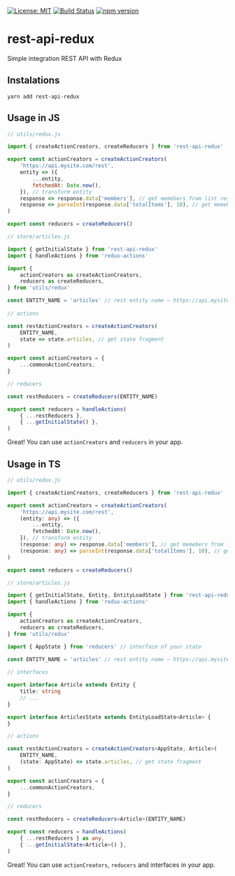 [![License: MIT](https://img.shields.io/badge/License-MIT-yellow.svg)](https://opensource.org/licenses/MIT)
[![Build Status](https://travis-ci.org/TheNovel/rest-api-redux.svg?branch=master)](https://travis-ci.org/TheNovel/rest-api-redux)
[![npm version](https://badge.fury.io/js/rest-api-redux.svg)](https://badge.fury.io/js/rest-api-redux)

# rest-api-redux

Simple integration REST API with Redux

## Instalations

`yarn add rest-api-redux`

## Usage in JS

```js
// utils/redux.js

import { createActionCreators, createReducers } from 'rest-api-redux'

export const actionCreators = createActionCreators(
    'https://api.mysite.com/rest',
    entity => ({
        ...entity,
        fetchedAt: Date.now(),
    }), // transform entity
    response => response.data['members'], // get memebers from list response
    response => parseInt(response.data['totalItems'], 10), // get memebers from list response
)

export const reducers = createReducers()
```

```js
// store/articles.js

import { getInitialState } from 'rest-api-redux'
import { handleActions } from 'redux-actions'

import {
    actionCreators as createActionCreators,
    reducers as createReducers,
} from 'utils/redux'

const ENTITY_NAME = 'articles' // rest entity name — https://api.mysite.com/rest/articles
 
// actions

const restActionCreators = createActionCreators(
    ENTITY_NAME,
    state => state.articles, // get state fragment
)

export const actionCreators = {
    ...commonActionCreators,
}

// reducers

const restReducers = createReducers(ENTITY_NAME)

export const reducers = handleActions(
    { ...restReducers },
    { ...getInitialState() },
)
```

Great! You can use `actionCreators` and `reducers` in your app.

## Usage in TS

```ts
// utils/redux.js

import { createActionCreators, createReducers } from 'rest-api-redux'

export const actionCreators = createActionCreators(
    'https://api.mysite.com/rest',
    (entity: any) => ({
        ...entity,
        fetchedAt: Date.now(),
    }), // transform entity
    (response: any) => response.data['members'], // get memebers from list response
    (response: any) => parseInt(response.data['totalItems'], 10), // get memebers from list response
)

export const reducers = createReducers()
```

```ts
// store/articles.js

import { getInitialState, Entity, EntityLoadState } from 'rest-api-redux'
import { handleActions } from 'redux-actions'

import {
    actionCreators as createActionCreators,
    reducers as createReducers,
} from 'utils/redux'

import { AppState } from 'reducers' // interface of your state

const ENTITY_NAME = 'articles' // rest entity name — https://api.mysite.com/rest/articles
 
// interfaces

export interface Article extends Entity {
    title: string
    // ...
}

export interface ArticlesState extends EntityLoadState<Article> {
}

// actions

const restActionCreators = createActionCreators<AppState, Article>(
    ENTITY_NAME,
    (state: AppState) => state.articles, // get state fragment
)

export const actionCreators = {
    ...commonActionCreators,
}

// reducers

const restReducers = createReducers<Article>(ENTITY_NAME)

export const reducers = handleActions(
    { ...restReducers } as any,
    { ...getInitialState<Article>() },
)
```

Great! You can use `actionCreators`, `reducers` and interfaces in your app.